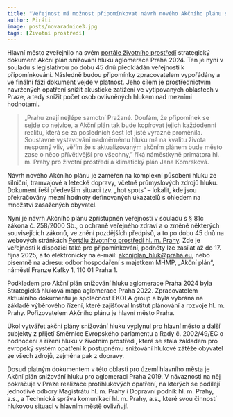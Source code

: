 ```yaml
---
title: "Veřejnost má možnost připomínkovat návrh nového Akčního plánu snižování hluku pro metropoli"
author: Piráti
image: posts/novaradnice3.jpg
tags: [Životní prostředí]
---
```


Hlavní město zveřejnilo na svém [portále životního prostředí](https://praha.eu/web/portalzp/w/praha-dokoncuje-4kolo-tvorby-ap-sniz-hluku-aglomerace-praha-2024) strategický dokument Akční plán snižování hluku aglomerace Praha 2024. Ten je nyní v souladu s legislativou po dobu 45 dnů předkládán veřejnosti k připomínkování. Následně budou připomínky zpracovatelem vypořádány a ve finální fázi dokument vejde v platnost. Jeho cílem je prostřednictvím navržených opatření snížit akustické zatížení ve vytipovaných oblastech v Praze, a tedy snížit počet osob ovlivněných hlukem nad mezními hodnotami.

> „Prahu znají nejlépe samotní Pražané. Doufám, že připomínek se sejde co nejvíce, a Akční plán tak bude kopírovat jejich každodenní realitu, která se za posledních šest let jistě výrazně proměnila. Soustavné vystavování nadměrnému hluku má na kvalitu života nesporný vliv, věřím že s aktualizovaným akčním plánem bude město zase o něco přívětivější pro všechny,” říká náměstkyně primátora hl. m. Prahy pro životní prostředí a klimatický plán Jana Komrsková.

Návrh nového Akčního plánu je zaměřen na komplexní působení hluku ze silniční, tramvajové a letecké dopravy, včetně průmyslových zdrojů hluku. Dokument řeší především situaci tzv. „hot spots“ – lokalit, kde jsou překračovány mezní hodnoty definovaných ukazatelů s ohledem na množství zasažených obyvatel.

Nyní je návrh Akčního plánu zpřístupněn veřejnosti v souladu s § 81c zákona č. 258/2000 Sb., o ochraně veřejného zdraví a o změně některých souvisejících zákonů, ve znění pozdějších předpisů, a to po dobu 45 dnů na webových stránkách [Portálu životního prostředí hl. m. Prahy](https://praha.eu/web/portalzp/w/praha-dokoncuje-4kolo-tvorby-ap-sniz-hluku-aglomerace-praha-2024). Zde je veřejnosti k dispozici také pro připomínkování, podněty lze zasílat až do 17. října 2025, a to elektronicky na e-mail: akcniplan_hluk@praha.eu, nebo písemně na adresu: odbor hospodaření s majetkem MHMP, „Akční plán“, náměstí Franze Kafky 1, 110 01 Praha 1.

Podkladem pro Akční plán snižování hluku aglomerace Praha 2024 byla Strategická hluková mapa aglomerace Praha 2022. Zpracovatelem aktuálního dokumentu je společnost EKOLA group a byla vybrána na základě výběrového řízení, které zajišťoval Institut plánování a rozvoje hl. m. Prahy. Pořizovatelem Akčního plánu je hlavní město Praha.

Úkol vytvářet akční plány snižování hluku vyplynul pro hlavní město a další subjekty z přijetí Směrnice Evropského parlamentu a Rady č. 2002/49/EC o hodnocení a řízení hluku v životním prostředí, která se stala základem pro evropský systém opatření k postupnému snižování hlukové zátěže obyvatel ze všech zdrojů, zejména pak z dopravy. 

Dosud platným dokumentem v této oblasti pro území hlavního města je Akční plán snižování hluku pro aglomeraci Praha 2019. V návaznosti na něj pokračuje v Praze realizace protihlukových opatření, na kterých se podílejí jednotlivé odbory Magistrátu hl. m. Prahy i Dopravní podnik hl. m. Prahy, a.s., a Technická správa komunikací hl. m. Prahy, a.s., které svou činností hlukovou situaci v hlavním městě ovlivňují.

 
